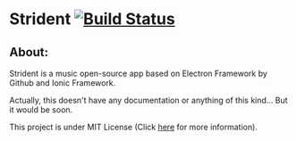 # Strident [![Build Status](https://travis-ci.org/riadloukili/strident.svg?branch=master)](https://travis-ci.org/riadloukili/strident)
## About:

Strident is a music open-source app based on Electron Framework by Github and Ionic Framework.

Actually, this doesn't have any documentation or anything of this kind... But it would be soon.

This project is under MIT License (Click [here](http://rl.mit-license.org/Strident) for more information).
